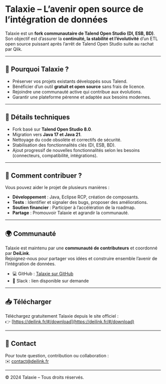 # Talaxie – L’avenir open source de l’intégration de données

Talaxie est un **fork communautaire de Talend Open Studio (DI, ESB, BD)**.  
Son objectif est d’assurer la **continuité, la stabilité et l’évolutivité** d’un ETL open source puissant après l’arrêt de Talend Open Studio suite au rachat par Qlik.

---

## 🚀 Pourquoi Talaxie ?

- Préserver vos projets existants développés sous Talend.  
- Bénéficier d’un outil **gratuit et open source** sans frais de licence.  
- Rejoindre une communauté active qui contribue aux évolutions.  
- Garantir une plateforme pérenne et adaptée aux besoins modernes.

---

## 🔧 Détails techniques

- Fork basé sur **Talend Open Studio 8.0**.  
- Migration vers **Java 17 et Java 21**.  
- Nettoyage du code obsolète et correctifs de sécurité.  
- Stabilisation des fonctionnalités clés (DI, ESB, BD).  
- Ajout progressif de nouvelles fonctionnalités selon les besoins (connecteurs, compatibilité, intégrations).

---

## 🤝 Comment contribuer ?

Vous pouvez aider le projet de plusieurs manières :  
- **Développement** : Java, Eclipse RCP, création de composants.  
- **Tests** : Identifier et signaler des bugs, proposer des améliorations.  
- **Soutien financier** : Participer à l’accélération de la roadmap.  
- **Partage** : Promouvoir Talaxie et agrandir la communauté.

---

## 🌍 Communauté

Talaxie est maintenu par une **communauté de contributeurs** et coordonné par **DeiLink**.  
Rejoignez-nous pour partager vos idées et construire ensemble l’avenir de l’intégration de données.

- 💻 GitHub : [Talaxie sur GitHub](https://github.com/Talaxie)  
- 💬 Slack : lien disponible sur demande  

---

## 📥 Télécharger

Téléchargez gratuitement Talaxie depuis le site officiel :  
👉 [https://deilink.fr/#/download](https://deilink.fr/#/download)

---

## 📢 Contact

Pour toute question, contribution ou collaboration :  
✉️ contact@deilink.fr

---

© 2024 Talaxie – Tous droits réservés.
